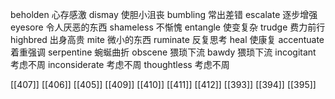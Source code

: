 




beholden 心存感激
dismay 使胆小沮丧
bumbling 常出差错
escalate 逐步增强
eyesore 令人厌恶的东西
shameless 不惭愧
entangle 使变复杂
trudge 费力前行
highbred 出身高贵
mite 微小的东西
ruminate 反复思考
heal 使康复
accentuate 着重强调
serpentine 蜿蜒曲折
obscene 猥琐下流
bawdy 猥琐下流
incogitant 考虑不周
inconsiderate 考虑不周
thoughtless 考虑不周

[[407]]
[[406]]
[[405]]
[[409]]
[[410]]
[[411]]
[[412]]
[[393]]
[[394]]
[[395]]